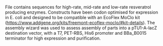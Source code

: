 File contains sequences for high-rate, mid-rate and low-rate resveratrol producing enzymes. Constructs have been codon optimised for expression in E. coli and designed to be compatible with an EcoFlex MoClo kit (https://www.addgene.org/kits/freemont-ecoflex-moclo/#kit-details). 
The assembly wizard was used to assess assembly of parts into a pTU1-A-lacZ destination vector, with a T7, PET-RBS, His6 promoter and BBa_B0015 terminator for high expression and purification.
